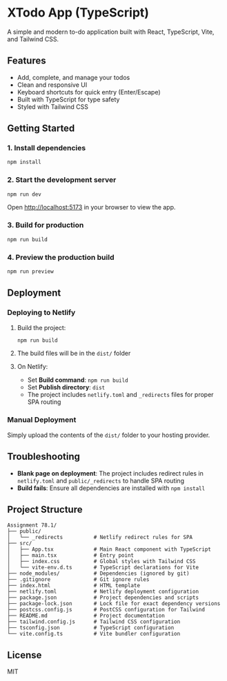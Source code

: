 # XTodo App (TypeScript)

A simple and modern to-do application built with React, TypeScript, Vite, and Tailwind CSS.

## Features

- Add, complete, and manage your todos
- Clean and responsive UI
- Keyboard shortcuts for quick entry (Enter/Escape)
- Built with TypeScript for type safety
- Styled with Tailwind CSS

## Getting Started

### 1. Install dependencies

```bash
npm install
```

### 2. Start the development server

```bash
npm run dev
```

Open [http://localhost:5173](http://localhost:5173) in your browser to view the app.

### 3. Build for production

```bash
npm run build
```

### 4. Preview the production build

```bash
npm run preview
```

## Deployment

### Deploying to Netlify

1. Build the project:

   ```bash
   npm run build
   ```

2. The build files will be in the `dist/` folder

3. On Netlify:
   - Set **Build command**: `npm run build`
   - Set **Publish directory**: `dist`
   - The project includes `netlify.toml` and `_redirects` files for proper SPA routing

### Manual Deployment

Simply upload the contents of the `dist/` folder to your hosting provider.

## Troubleshooting

- **Blank page on deployment**: The project includes redirect rules in `netlify.toml` and `public/_redirects` to handle SPA routing
- **Build fails**: Ensure all dependencies are installed with `npm install`

## Project Structure

```
Assignment 78.1/
├── public/
│   └── _redirects          # Netlify redirect rules for SPA
├── src/
│   ├── App.tsx             # Main React component with TypeScript
│   ├── main.tsx            # Entry point
│   ├── index.css           # Global styles with Tailwind CSS
│   └── vite-env.d.ts       # TypeScript declarations for Vite
├── node_modules/           # Dependencies (ignored by git)
├── .gitignore              # Git ignore rules
├── index.html              # HTML template
├── netlify.toml            # Netlify deployment configuration
├── package.json            # Project dependencies and scripts
├── package-lock.json       # Lock file for exact dependency versions
├── postcss.config.js       # PostCSS configuration for Tailwind
├── README.md               # Project documentation
├── tailwind.config.js      # Tailwind CSS configuration
├── tsconfig.json           # TypeScript configuration
└── vite.config.ts          # Vite bundler configuration
```

## License

MIT
